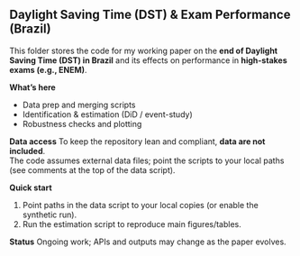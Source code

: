 ## Daylight Saving Time (DST) & Exam Performance (Brazil)

This folder stores the code for my working paper on the **end of Daylight Saving Time (DST) in Brazil** and its effects on performance in **high-stakes exams (e.g., ENEM)**.

**What’s here**
- Data prep and merging scripts
- Identification & estimation (DiD / event-study)
- Robustness checks and plotting

**Data access**
To keep the repository lean and compliant, **data are not included**.  
The code assumes external data files; point the scripts to your local paths (see comments at the top of the data script).

**Quick start**
1. Point paths in the data script to your local copies (or enable the synthetic run).
2. Run the estimation script to reproduce main figures/tables.

**Status**
Ongoing work; APIs and outputs may change as the paper evolves.
